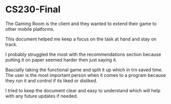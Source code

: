 # CS230-Final
The Gaming Room is the client and they wanted to extend their game to other mobile platforms.

This document helped me keep a focus on the task at hand and stay on track.

I probably struggled the most with the recommendations section because putting it on paper seemed harder then just saying it.

Bascially taking the functional game and split it up which in trn saved time.  The user is the most important person when it comes to a program
because they run it and control if its liked or disliked.

I tried to keep the document clear and easy to understand which will help with any future updates if needed.

